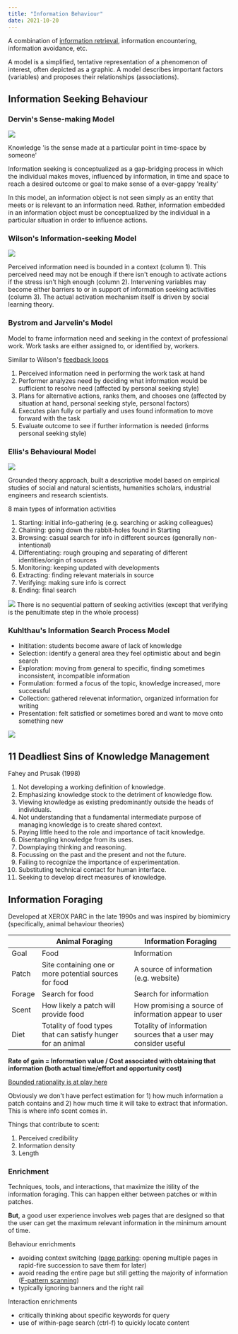 ```yaml
---
title: "Information Behaviour"
date: 2021-10-20
---
```


A combination of [information retrieval](thoughts/information-retrieval.md), information encountering, information avoidance, etc.

A model is a simplified, tentative representation of a phenomenon of interest, often depicted as a graphic. A model describes important factors (variables) and proposes their relationships (associations).

## Information Seeking Behaviour
### Dervin's Sense-making Model
![](/thoughts/images/dervin.png)

Knowledge 'is the sense made at a particular point in time-space by someone'

Information seeking is conceptualized as a gap-bridging process in which the individual makes moves, influenced by information, in time and space to reach a desired outcome or goal to make sense of a ever-gappy 'reality'

In this model, an information object is not seen simply as an entity that meets or is relevant to an information need. Rather, information embedded in an information object must be conceptualized by the individual in a particular situation in order to influence actions.

### Wilson's Information-seeking Model
![](/thoughts/images/wilson.png)

Perceived information need is bounded in a context (column 1). This perceived need may not be enough if there isn't enough to activate actions if the stress isn't high enough (column 2). Intervening variables may become either barriers to or in support of information seeking activities (column 3). The actual activation mechanism itself is driven by social learning theory.

### Bystrom and Jarvelin's Model
Model to frame information need and seeking in the context of professional work. Work tasks are either assigned to, or identified by, workers.

Similar to Wilson's [feedback loops](thoughts/feedback-loops.md)
1. Perceived information need in performing the work task at hand
2. Performer analyzes need by deciding what information would be sufficient to resolve need (affected by personal seeking style)
3. Plans for alternative actions, ranks them, and chooses one (affected by situation at hand, personal seeking style, personal factors)
4. Executes plan fully or partially and uses found information to move forward with the task
5. Evaluate outcome to see if further information is needed (informs personal seeking style)

### Ellis's Behavioural Model
![](/thoughts/images/ellis.png)

Grounded theory approach, built a descriptive model based on empirical studies of social and natural scientists, humanities scholars, industrial engineers and research scientists.

8 main types of information activities
1. Starting: initial info-gathering (e.g. searching or asking colleagues)
2. Chaining: going down the rabbit-holes found in Starting
3. Browsing: casual search for info in different sources (generally non-intentional)
4. Differentiating: rough grouping and separating of different identities/origin of sources
5. Monitoring: keeping updated with developments
6. Extracting: finding relevant materials in source
7. Verifying: making sure info is correct
8. Ending: final search

![](/thoughts/images/ellis-process.png)
There is no sequential pattern of seeking activities (except that verifying is the penultimate step in the whole process)

### Kuhlthau's Information Search Process Model
- Inititation: students become aware of lack of knowledge
- Selection: identify a general area they feel optimistic about and begin search
- Exploration: moving from general to specific, finding sometimes inconsistent, incompatible information
- Formulation: formed a focus of the topic, knowledge increased, more successful
- Collection: gathered relevenat information, organized information for writing
- Presentation: felt satisfied or sometimes bored and want to move onto something new

![](/thoughts/images/kuhlthau.png)

## 11 Deadliest Sins of Knowledge Management
Fahey and Prusak (1998)

1. Not developing a working definition of knowledge.
2. Emphasizing knowledge stock to the detriment of knowledge flow.
3. Viewing knowledge as existing predominantly outside the heads of individuals.
4. Not understanding that a fundamental intermediate purpose of managing knowledge is to create shared context.
5. Paying little heed to the role and importance of tacit knowledge.
6. Disentangling knowledge from its uses.
7. Downplaying thinking and reasoning.
8. Focussing on the past and the present and not the future.
9. Failing to recognize the importance of experimentation.
10. Substituting technical contact for human interface.
11. Seeking to develop direct measures of knowledge.

## Information Foraging
Developed at XEROX PARC in the late 1990s and was inspired by biomimicry (specifically, animal behaviour theories) 

||Animal Foraging|Information Foraging|
|---|---|---|
|Goal|Food|Information|
|Patch|Site containing one or more potential sources for food|A source of information (e.g. website)|
|Forage|Search for food|Search for information|
|Scent|How likely a patch will provide food|How promising a source of information appear to user|
|Diet|Totality of food types that can satisfy hunger for an animal|Totality of information sources that a user may consider useful|

**Rate of gain = Information value / Cost associated with obtaining that information (both actual time/effort and opportunity cost)**

[Bounded rationality is at play here](thoughts/rationality.md)

Obviously we don't have perfect estimation for 1) how much information a patch contains and 2) how much time it will take to extract that information. This is where info scent comes in.

Things that contribute to scent:
1. Perceived credibility
2. Information density
3. Length

### Enrichment
Techniques, tools, and interactions, that maximize the itility of the information foraging. This can happen either between patches or within patches.

**But**, a good user experience involves web pages that are designed so that the user can get the maximum relevant information in the minimum amount of time.

Behaviour enrichments
- avoiding context switching ([page parking](https://www.nngroup.com/articles/multi-tab-page-parking/): opening multiple pages in rapid-fire succession to save them for later)
- avoid reading the entire page but still getting the majority of information ([F-pattern scanning](https://www.nngroup.com/articles/f-shaped-pattern-reading-web-content/))
- typically ignoring banners and the right rail

Interaction enrichments
- critically thinking about specific keywords for query
- use of within-page search (ctrl-f) to quickly locate content